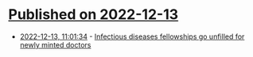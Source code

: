 # [Published on 2022-12-13](index.md)

* [2022-12-13, 11:01:34](https://news.ycombinator.com/item?id=33967185) - [Infectious diseases fellowships go unfilled for newly minted doctors](https://www.npr.org/sections/health-shots/2022/12/12/1142250941/newest-doctors-shun-infectious-diseases-specialty)
